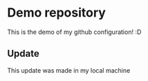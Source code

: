 # Demo repository 

This is the demo of my github configuration! :D

## Update

This update was made in my local machine
